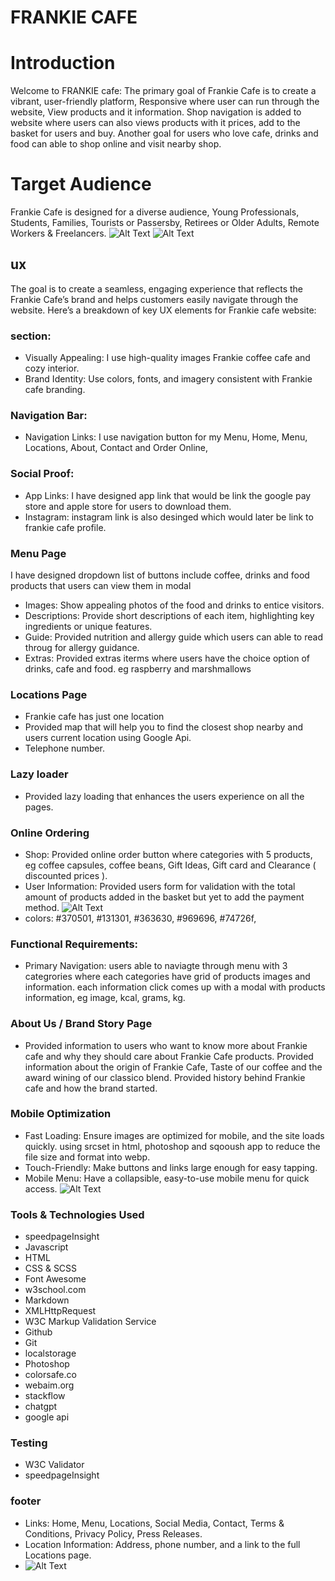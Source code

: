 # FRANKIE CAFE

# Introduction
Welcome to FRANKIE cafe: 
The primary goal of Frankie Cafe is to create a vibrant, user-friendly platform, Responsive where user can run through the website, View products and it information. Shop navigation is added to website where users can also views products with it prices, 
add to the basket for users and buy. Another goal for users who love cafe, drinks and food can able to shop online and visit nearby shop.

# Target Audience
Frankie Cafe is designed for a diverse audience, Young Professionals, Students, Families, Tourists or Passersby, Retirees or Older Adults, Remote Workers & Freelancers.
![Alt Text](images/tablet-pic.jpg)
![Alt Text](images/mobileportrait.jpg)

## ux
The goal is to create a seamless, engaging experience that reflects the Frankie Cafe’s brand and helps customers easily navigate through the website. Here’s a breakdown of key UX elements for Frankie cafe website:
### section:
- Visually Appealing: I use high-quality images Frankie coffee cafe and cozy interior.
- Brand Identity:  Use colors, fonts, and imagery consistent with Frankie cafe branding.

### Navigation Bar:
- Navigation Links: I use navigation button for my Menu, Home, Menu, Locations, About, Contact and  Order Online,
### Social Proof:
- App Links: I have designed app link that would be link the google pay store and apple store for users to download them.
- Instagram: instagram link is also desinged which would later be link to frankie cafe profile.

### Menu Page

I have designed dropdown list of buttons include coffee, drinks and food products that users can view them in modal
- Images: Show appealing photos of the food and drinks to entice visitors.
- Descriptions: Provide short descriptions of each item, highlighting key ingredients or unique features.
- Guide: Provided nutrition and allergy guide which users can able to read throug for allergy guidance.
- Extras: Provided extras iterms where users have the choice option of drinks, cafe and food. eg raspberry and marshmallows
### Locations Page
- Frankie cafe has just one location
- Provided map that will help you to find the closest shop nearby and users current location using Google Api.
- Telephone number.

### Lazy loader
- Provided lazy loading that enhances the users experience on all the pages.
###  Online Ordering 
- Shop: Provided online order button where categories with 5 products, eg coffee capsules, coffee beans, Gift Ideas, Gift card and Clearance ( discounted prices ).
- User Information: Provided users form for validation with the total amount of products added in the basket but yet to add the payment method.
![Alt Text](images/items-basket-info.jpg)
- colors: #370501, #131301, #363630, #969696, #74726f,

### Functional Requirements:
- Primary Navigation: users able to naviagte through menu with 3 categrories where each categories have grid of products images and information. each information click comes up with a modal with products information, eg image, kcal, grams, kg.

###  About Us / Brand Story Page
- Provided information to users who want to know more about Frankie cafe and why they should care about Frankie Cafe products. Provided information about the origin of Frankie Cafe, Taste of our coffee and the award wining of our classico blend. Provided history behind Frankie cafe and how the brand started.
###  Mobile Optimization
- Fast Loading: Ensure images are optimized for mobile, and the site loads quickly. using srcset in html, photoshop and sqooush app to reduce the file size and format into webp.
- Touch-Friendly: Make buttons and links large enough for easy tapping.
- Mobile Menu: Have a collapsible, easy-to-use mobile menu for quick access.
![Alt Text](images/menu-collapse.jpg)

### Tools & Technologies Used
- speedpageInsight
- Javascript
- HTML
- CSS & SCSS
- Font Awesome
- w3school.com
- Markdown
- XMLHttpRequest
- W3C Markup Validation Service
- Github
- Git
- localstorage
- Photoshop
- colorsafe.co
- webaim.org
- stackflow
- chatgpt
- google api

### Testing
-  W3C Validator
-  speedpageInsight

### footer
- Links: Home, Menu, Locations, Social Media, Contact, Terms & Conditions, Privacy Policy, Press Releases.
- Location Information: Address, phone number, and a link to the full Locations page.
- ![Alt Text](images/footer-pic.jpg)

